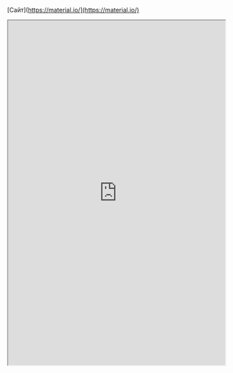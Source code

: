 [Сайт](https://material.io/](https://material.io/)

<iframe 
		height = 800
		width = 100%
		padding = 0 0
		marging = 0 0
		src = "https://material.io/](https://material.io/"></iframe>